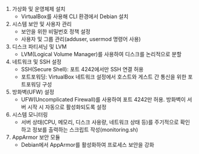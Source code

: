 1. 가상화 및 운영체제 설치
    - VirtualBox를 사용해 CLI 환경에서 Debian 설치
2. 시스템 보안 및 사용자 관리
    - 보안을 위한 비밀번호 정책 설정
    - 사용자 및 그룹 관리(adduser, usermod 명령어 사용)
3. 디스크 파티셔닝 및 LVM
    - LVM(Logical Volume Manager)를 사용하여 디스크를 논리적으로 분할
4. 네트워크 및 SSH 설정
    - SSH(Secure Shell): 포트 4242에서만 SSH 연결 허용
    - 포트포워딩: VirtualBox 네트워크 설정에서 호스트와 게스트 간 통신을 위한 포트포워딩 구성
5. 방화벽(UFW) 설정
    - UFW(Uncomplicated Firewall)를 사용하여 포트 4242만 허용. 방화벽이 서버 시작 시 자동으로 활성화되도록 설정
6. 시스템 모니터링
    - 서버 상태(CPU, 메모리, 디스크 사용량, 네트워크 상태 등)를 주기적으로 확인하고 정보를 출력하는 스크립트 작성(monitoring.sh)
7. AppArmor 보안 모듈
    - Debian에서 AppArmor를 활성화하여 프로세스 보안을 강화